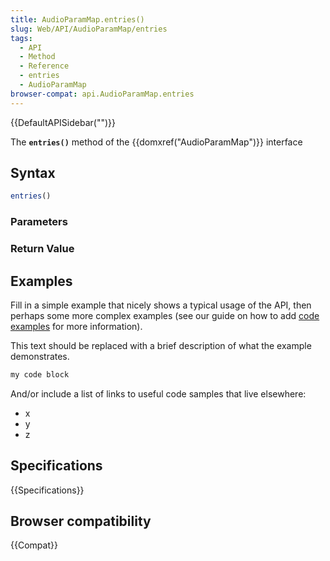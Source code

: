 ```yaml
---
title: AudioParamMap.entries()
slug: Web/API/AudioParamMap/entries
tags:
  - API
  - Method
  - Reference
  - entries
  - AudioParamMap
browser-compat: api.AudioParamMap.entries
---
```

{{DefaultAPISidebar("")}}

The **`entries()`** method of the {{domxref("AudioParamMap")}} interface 

## Syntax

```js
entries()
```

### Parameters



### Return Value



## Examples

Fill in a simple example that nicely shows a typical usage of the API, then perhaps some more complex examples (see our guide on how to add [code examples](/en-US/docs/MDN/Contribute/Structures/Code_examples) for more information).

This text should be replaced with a brief description of what the example demonstrates.

```js
my code block
```

And/or include a list of links to useful code samples that live elsewhere:

*   x
*   y
*   z

## Specifications

{{Specifications}}

## Browser compatibility

{{Compat}}

